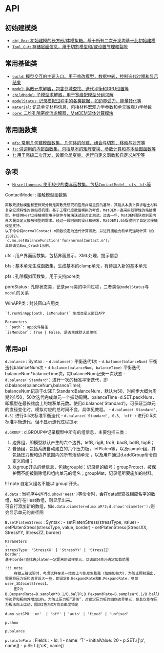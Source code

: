 # API

## 初始建模类

- [`obj_Box`: 初始建模的长方形/体模拟箱，基于所有二次开发均基于此初始建模](obj_Box.md)
- [`Tool_Cut`: 存储层面信息，用于切割模型和/或设置节理和裂隙](Tool_Cut.md)  

## 常用基础类

- [`build`: 模型交互的主要入口。用于修改模型，数据中转，控制迭代过程和显示结果](build.md)
- [`model`: 离散元求解器，包含邻域查找、迭代平衡和GPU设置等](model.md)
- [`childModel`: 子模型求解器，用于宽级配模型分组求解](childModel.md)
- [`modelStatus`: 记录模拟过程中的各类数据，如边界受力、能量转化等](modelStatus.md)
- [`material`: 记录单元材料信息，包括材料宏观力学参数和单元微观力学参数](material.md)
- [`pore`: 二维孔隙密度流求解器，MatDEM流体计算模块](pore.md)  

## 常用函数集

- [`mfs`: 常用几何建模函数集，几何体的创建、组合与切割、移动与对齐等](mfs.md)
- [`fs`: 供调用的内部函数集，包括基本的矩阵变换、参数计算和基本绘图函数等](fs.md)
- [`f`: 用于高级二次开发，设置全局变量、运行自定义函数和自定义APP等](f.md)  

## 杂项

- [`Miscellaneous`: 使用较少的类与函数集，包括`ContactModel, ufs, bfs`等](planetfs.md)

ContactModel
: 接触模型函数集

    离散元接触模型和宏微观分析是离散元研究和应用非常重要的基础，其能从本质上探求岩土材料复杂宏观特性的微细观机理。基于工程尺度数值模拟的考虑，MatDEM一直采用线弹性的粘结模型，并提供Hertz接触模型用于软件与玻璃珠试验对比测试。过去一年，MatDEM团队收到国内外大量自定义接触模型的需求。经过一段时间的设计和研发，MatDEM1.65版提供了自定义接触模型支持。   
    以下命令将normalContact.m函数设定为迭代计算函数，并进行接触力和单元运动计算（约150行）。  
    `d.mo.setBalanceFunction('fun/normalContact.m');`  
    具体请见Box_Crash1示例。

ufs
: 用户界面函数集，包括界面显示，XML处理，提示信息

bfs
: 基本单元生成函数集，生成基本的clump单元，有待加入新的基本单元

pfs
: 孔隙模拟函数集，用于支持pore类

poreStatus
: 孔隙状态类，记录`pore`类的中间过程，二者类似`modelStatus`与`model`的关系

WinAPP类
: 封装窗口应用类  

    `f.runWinApp(path, isMenubar)` 生成自定义窗口APP

    Parameters
    : `path`: app文件路径  
    `isMenubar`: True | False, 是否生成默认菜单栏


## 常用api

`d.balance`
: 
    Syntax
    : 
    - `d.balance()`
    平衡迭代1次
    - `d.balance(balanceNum)`
    平衡迭代balanceNum次
    - `d.balance(balanceNum, balanceTime)`
    平衡迭代balanceNum*balanceTime次，每balanceNum记录一次状态
    - `d.balance('Standard')`
    进行一次的标准平衡迭代，即d.balance(balanceNum,balanceTime);  
    balanceNum记录于d.SET.StandardBalanceNum，默认为50，时间步大概为周期的1/50，50次迭代完成单元一个振动周期。balanceTime=d.SET.packNum，即模型在最长维度上的堆积单元数。使用d.balance('Standard')，可保证当单元的直径变化时，模拟对应的总时间不变，具体见教程。
    - `d.balance('Standard', 0.5)`
    进行0.5次标准平衡迭代
    -  `d.balance('Standard', 0.5, 'off')`
    进行0.5次标准平衡迭代，但不显示迭代过程提示

`d.GROUP`
: 
d.GROUP中记录模型中所有的组信息，主要包括三类： 

1. 边界组，即模型默认产生的六个边界，lefB, rigB, froB, bacB, botB, topB；
2. 普通组，包括系统自动建立的六个压力板，lefPlaten等，以及sample组，其包括压力板和边界范围内的所有活动单元 ，以及用户通过d.addGroup命令自定义的组；
3. 以group开头的组信息，包括groupId：记录组的编号；groupProtect，被保护而不能被删除组和组内单元的组名；groupMat，记录组所要施加的材料。

!!! note
    自定义组名不能以'group'开头。

`d.data`
: 
当程序中运行`d.show('Heat')`等命令时，会在data里查找相应名字的数组，如存在Heat数组，则显示出来。  
可自行添加新的数组，如`d.data.diameter=d.mo.aR*2;d.show('diameter');`则会显示单元的直径图

`B.setPlatenStress`
: 
    Syntax
    : 
    - setPlatenStress(stressType, value)
    - setPlatenStress(stressType, value, border)
    - setPlatenStress(StressXX, StressYY, StressZZ, border)

    Parameters
    : 
    stressType: 'StressXX' | 'StressYY' | 'StressZZ'  
    border: 
    基于border查找离platen一定距离的试样单元，以该部分单元确定加载范围

    !!! note
        在做三轴试验时，考虑试样在某一维度上可能发生膨胀（如施加拉力），为防止颗粒漏出，需要将压力板和边界设大一些，即设定B.BexpandRate和B.PexpandRate，参见user_3DJointStress1。
        图2为B.BexpandRate=B.sampleW*0.1/B.ballR;B.PexpandRate=B.sampleW*0.1/B.ballR;，将边界和板向外增加10%。为防止压力板“滑落”，对锁定压力板的四向边界单元，使其仅能在压力板法向上运动，图3红色为X方向自由度锁定

`d.mo.setGPU`
: 
`'on'  | 'off' | 'auto' | 'fixed' | 'unfixed'`

`p.show`

`p.balance`

`p.solutePara`
: 
    Fields
    : 
    - Id: 1
    - name: 'T'
    - initialValue: 20
    - p.SET.(['p', name])
    - p.SET.(['cK', name])